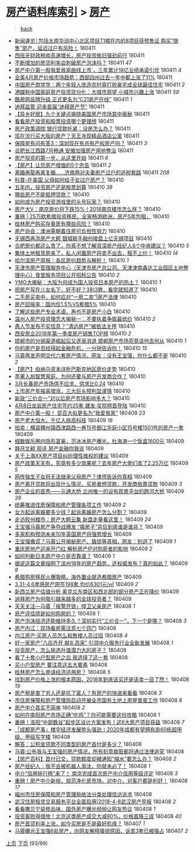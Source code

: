[房产语料库索引](../../README.md)  > [房产](房产.md)
====
> [back](../README.md)

- [新闻速览│包括太原华润中心北区项目T1楼在内的8项目获预售证 购买“限售”房产，延迟过户有风险！](http://jkwz.applinzi.com/ittc/7090721015149888523.html#%E6%96%B0%E9%97%BB%E9%80%9F%E8%A7%88%E2%94%82%E5%8C%85%E6%8B%AC%E5%A4%AA%E5%8E%9F%E5%8D%8E%E6%B6%A6%E4%B8%AD%E5%BF%83%E5%8C%97%E5%8C%BA%E9%A1%B9%E7%9B%AET1%E6%A5%BC%E5%9C%A8%E5%86%85%E7%9A%848%E9%A1%B9%E7%9B%AE%E8%8E%B7%E9%A2%84%E5%94%AE%E8%AF%81+%E8%B4%AD%E4%B9%B0%E2%80%9C%E9%99%90%E5%94%AE%E2%80%9D%E6%88%BF%E4%BA%A7%EF%BC%8C%E5%BB%B6%E8%BF%9F%E8%BF%87%E6%88%B7%E6%9C%89%E9%A3%8E%E9%99%A9%EF%BC%81) 180411  
- [西班牙财政税收高速增长，房产投资依旧强劲前行](http://jkwz.applinzi.com/ittc/7090720500366181382.html#%E8%A5%BF%E7%8F%AD%E7%89%99%E8%B4%A2%E6%94%BF%E7%A8%8E%E6%94%B6%E9%AB%98%E9%80%9F%E5%A2%9E%E9%95%BF%EF%BC%8C%E6%88%BF%E4%BA%A7%E6%8A%95%E8%B5%84%E4%BE%9D%E6%97%A7%E5%BC%BA%E5%8A%B2%E5%89%8D%E8%A1%8C) 180411  
- [不断增加的房贷利率会刺破房产泡沫吗？](http://jkwz.applinzi.com/ittc/7090694488458789905.html#%E4%B8%8D%E6%96%AD%E5%A2%9E%E5%8A%A0%E7%9A%84%E6%88%BF%E8%B4%B7%E5%88%A9%E7%8E%87%E4%BC%9A%E5%88%BA%E7%A0%B4%E6%88%BF%E4%BA%A7%E6%B3%A1%E6%B2%AB%E5%90%97%EF%BC%9F) 180411 *47* 
- [房产中介第一股我爱我家曲线上市 ，三年累计18亿业绩承诺引忧](http://jkwz.applinzi.com/ittc/7090689349790467088.html#%E6%88%BF%E4%BA%A7%E4%B8%AD%E4%BB%8B%E7%AC%AC%E4%B8%80%E8%82%A1%E6%88%91%E7%88%B1%E6%88%91%E5%AE%B6%E6%9B%B2%E7%BA%BF%E4%B8%8A%E5%B8%82+%EF%BC%8C%E4%B8%89%E5%B9%B4%E7%B4%AF%E8%AE%A118%E4%BA%BF%E4%B8%9A%E7%BB%A9%E6%89%BF%E8%AF%BA%E5%BC%95%E5%BF%A7) 180411 *4* 
- [全美4月房产价格市场趋势：西部四州过去一年中都上涨了11%](http://jkwz.applinzi.com/ittc/7090688485898060807.html#%E5%85%A8%E7%BE%8E4%E6%9C%88%E6%88%BF%E4%BA%A7%E4%BB%B7%E6%A0%BC%E5%B8%82%E5%9C%BA%E8%B6%8B%E5%8A%BF%EF%BC%9A%E8%A5%BF%E9%83%A8%E5%9B%9B%E5%B7%9E%E8%BF%87%E5%8E%BB%E4%B8%80%E5%B9%B4%E4%B8%AD%E9%83%BD%E4%B8%8A%E6%B6%A8%E4%BA%8611%25) 180411  
- [中国房产商学学：两个年轻人改造农村竟打败豪宅成全球最佳住宅](http://jkwz.applinzi.com/ittc/7090687262453138448.html#%E4%B8%AD%E5%9B%BD%E6%88%BF%E4%BA%A7%E5%95%86%E5%AD%A6%E5%AD%A6%EF%BC%9A%E4%B8%A4%E4%B8%AA%E5%B9%B4%E8%BD%BB%E4%BA%BA%E6%94%B9%E9%80%A0%E5%86%9C%E6%9D%91%E7%AB%9F%E6%89%93%E8%B4%A5%E8%B1%AA%E5%AE%85%E6%88%90%E5%85%A8%E7%90%83%E6%9C%80%E4%BD%B3%E4%BD%8F%E5%AE%85) 180411 *2* 
- [港媒称中国家庭房产投资现分化：大城市观望 小城市兴趣上涨](http://jkwz.applinzi.com/ittc/7090680659163218951.html#%E6%B8%AF%E5%AA%92%E7%A7%B0%E4%B8%AD%E5%9B%BD%E5%AE%B6%E5%BA%AD%E6%88%BF%E4%BA%A7%E6%8A%95%E8%B5%84%E7%8E%B0%E5%88%86%E5%8C%96%EF%BC%9A%E5%A4%A7%E5%9F%8E%E5%B8%82%E8%A7%82%E6%9C%9B+%E5%B0%8F%E5%9F%8E%E5%B8%82%E5%85%B4%E8%B6%A3%E4%B8%8A%E6%B6%A8) 180411 *59* 
- [酷房网品牌升级 正式更名为“C21房产在线”](http://jkwz.applinzi.com/ittc/7090674945271268363.html#%E9%85%B7%E6%88%BF%E7%BD%91%E5%93%81%E7%89%8C%E5%8D%87%E7%BA%A7+%E6%AD%A3%E5%BC%8F%E6%9B%B4%E5%90%8D%E4%B8%BA%E2%80%9CC21%E6%88%BF%E4%BA%A7%E5%9C%A8%E7%BA%BF%E2%80%9D) 180411 *1* 
- [迪拜监管 迎来首届“迪拜房产节”](http://jkwz.applinzi.com/ittc/7090674208843760657.html#%E8%BF%AA%E6%8B%9C%E7%9B%91%E7%AE%A1+%E8%BF%8E%E6%9D%A5%E9%A6%96%E5%B1%8A%E2%80%9C%E8%BF%AA%E6%8B%9C%E6%88%BF%E4%BA%A7%E8%8A%82%E2%80%9D) 180411  
- [【异乡好居】九个关键点揭晓美国房产市场其中奥秘](http://jkwz.applinzi.com/ittc/7090672092104360966.html#%E3%80%90%E5%BC%82%E4%B9%A1%E5%A5%BD%E5%B1%85%E3%80%91%E4%B9%9D%E4%B8%AA%E5%85%B3%E9%94%AE%E7%82%B9%E6%8F%AD%E6%99%93%E7%BE%8E%E5%9B%BD%E6%88%BF%E4%BA%A7%E5%B8%82%E5%9C%BA%E5%85%B6%E4%B8%AD%E5%A5%A5%E7%A7%98) 180411  
- [看看房产投资和股票投资哪个更理想](http://jkwz.applinzi.com/ittc/7090668887299589136.html#%E7%9C%8B%E7%9C%8B%E6%88%BF%E4%BA%A7%E6%8A%95%E8%B5%84%E5%92%8C%E8%82%A1%E7%A5%A8%E6%8A%95%E8%B5%84%E5%93%AA%E4%B8%AA%E6%9B%B4%E7%90%86%E6%83%B3) 180411  
- [房产政策调控 银行贷款吃紧：没房怎么办？](http://jkwz.applinzi.com/ittc/7090658636819072006.html#%E6%88%BF%E4%BA%A7%E6%94%BF%E7%AD%96%E8%B0%83%E6%8E%A7+%E9%93%B6%E8%A1%8C%E8%B4%B7%E6%AC%BE%E5%90%83%E7%B4%A7%EF%BC%9A%E6%B2%A1%E6%88%BF%E6%80%8E%E4%B9%88%E5%8A%9E%EF%BC%9F) 180411  
- [现在流行买大阪的房产？天王寺现精品酒店公寓](http://jkwz.applinzi.com/ittc/7090651048064844817.html#%E7%8E%B0%E5%9C%A8%E6%B5%81%E8%A1%8C%E4%B9%B0%E5%A4%A7%E9%98%AA%E7%9A%84%E6%88%BF%E4%BA%A7%EF%BC%9F%E5%A4%A9%E7%8E%8B%E5%AF%BA%E7%8E%B0%E7%B2%BE%E5%93%81%E9%85%92%E5%BA%97%E5%85%AC%E5%AF%93) 180411  
- [保障房有问有答3：深圳现在有共有产权房产吗？](http://jkwz.applinzi.com/ittc/7090650010733773835.html#%E4%BF%9D%E9%9A%9C%E6%88%BF%E6%9C%89%E9%97%AE%E6%9C%89%E7%AD%943%EF%BC%9A%E6%B7%B1%E5%9C%B3%E7%8E%B0%E5%9C%A8%E6%9C%89%E5%85%B1%E6%9C%89%E4%BA%A7%E6%9D%83%E6%88%BF%E4%BA%A7%E5%90%97%EF%BC%9F) 180411 *3* 
- [合肥长江西路7月畅通 安徽加强房产用地整治](http://jkwz.applinzi.com/ittc/7090649306107479057.html#%E5%90%88%E8%82%A5%E9%95%BF%E6%B1%9F%E8%A5%BF%E8%B7%AF7%E6%9C%88%E7%95%85%E9%80%9A+%E5%AE%89%E5%BE%BD%E5%8A%A0%E5%BC%BA%E6%88%BF%E4%BA%A7%E7%94%A8%E5%9C%B0%E6%95%B4%E6%B2%BB) 180411  
- [房产投资的第一步，从这里开始](http://jkwz.applinzi.com/ittc/7090642553710052368.html#%E6%88%BF%E4%BA%A7%E6%8A%95%E8%B5%84%E7%9A%84%E7%AC%AC%E4%B8%80%E6%AD%A5%EF%BC%8C%E4%BB%8E%E8%BF%99%E9%87%8C%E5%BC%80%E5%A7%8B) 180411 *6* 
- [【房产】让您房产增值的5个忠告](http://jkwz.applinzi.com/ittc/7090640190043587601.html#%E3%80%90%E6%88%BF%E4%BA%A7%E3%80%91%E8%AE%A9%E6%82%A8%E6%88%BF%E4%BA%A7%E5%A2%9E%E5%80%BC%E7%9A%845%E4%B8%AA%E5%BF%A0%E5%91%8A) 180411 *2* 
- [离婚再娶再离复婚……济南两对夫妻房产过户的逃税套路](http://jkwz.applinzi.com/ittc/7090605949628974087.html#%E7%A6%BB%E5%A9%9A%E5%86%8D%E5%A8%B6%E5%86%8D%E7%A6%BB%E5%A4%8D%E5%A9%9A%E2%80%A6%E2%80%A6%E6%B5%8E%E5%8D%97%E4%B8%A4%E5%AF%B9%E5%A4%AB%E5%A6%BB%E6%88%BF%E4%BA%A7%E8%BF%87%E6%88%B7%E7%9A%84%E9%80%83%E7%A8%8E%E5%A5%97%E8%B7%AF) 180411 *208* 
- [科普-在美国 父母如何给子女过户房产？](http://jkwz.applinzi.com/ittc/7090484329677587467.html#%E7%A7%91%E6%99%AE-%E5%9C%A8%E7%BE%8E%E5%9B%BD+%E7%88%B6%E6%AF%8D%E5%A6%82%E4%BD%95%E7%BB%99%E5%AD%90%E5%A5%B3%E8%BF%87%E6%88%B7%E6%88%BF%E4%BA%A7%EF%BC%9F) 180410  
- [五年内，投资房产还是股票划算](http://jkwz.applinzi.com/ittc/7090480710811124753.html#%E4%BA%94%E5%B9%B4%E5%86%85%EF%BC%8C%E6%8A%95%E8%B5%84%E6%88%BF%E4%BA%A7%E8%BF%98%E6%98%AF%E8%82%A1%E7%A5%A8%E5%88%92%E7%AE%97) 180410 *38* 
- [哪些房产不能抵押贷款？](http://jkwz.applinzi.com/ittc/7090438993475011601.html#%E5%93%AA%E4%BA%9B%E6%88%BF%E4%BA%A7%E4%B8%8D%E8%83%BD%E6%8A%B5%E6%8A%BC%E8%B4%B7%E6%AC%BE%EF%BC%9F) 180410  
- [如何成为房产投资游戏里的头号玩家？](http://jkwz.applinzi.com/ittc/7090419767108437009.html#%E5%A6%82%E4%BD%95%E6%88%90%E4%B8%BA%E6%88%BF%E4%BA%A7%E6%8A%95%E8%B5%84%E6%B8%B8%E6%88%8F%E9%87%8C%E7%9A%84%E5%A4%B4%E5%8F%B7%E7%8E%A9%E5%AE%B6%EF%BC%9F) 180410  
- [房产大V：南京房价将下跌15%！2018南京楼市怎么样？](http://jkwz.applinzi.com/ittc/7090399685372281873.html#%E6%88%BF%E4%BA%A7%E5%A4%A7V%EF%BC%9A%E5%8D%97%E4%BA%AC%E6%88%BF%E4%BB%B7%E5%B0%86%E4%B8%8B%E8%B7%8C15%25%EF%BC%812018%E5%8D%97%E4%BA%AC%E6%A5%BC%E5%B8%82%E6%80%8E%E4%B9%88%E6%A0%B7%EF%BC%9F) 180410  
- [重磅 | 25万欧希腊投资移民，全家畅游欧洲，房产5年包租，](http://jkwz.applinzi.com/ittc/7090371621397464074.html#%E9%87%8D%E7%A3%85+%7C+25%E4%B8%87%E6%AC%A7%E5%B8%8C%E8%85%8A%E6%8A%95%E8%B5%84%E7%A7%BB%E6%B0%91%EF%BC%8C%E5%85%A8%E5%AE%B6%E7%95%85%E6%B8%B8%E6%AC%A7%E6%B4%B2%EF%BC%8C%E6%88%BF%E4%BA%A75%E5%B9%B4%E5%8C%85%E7%A7%9F%EF%BC%8C) 180410  
- [桂林房产购买存量房有哪些风险？](http://jkwz.applinzi.com/ittc/7090393703099401223.html#%E6%A1%82%E6%9E%97%E6%88%BF%E4%BA%A7%E8%B4%AD%E4%B9%B0%E5%AD%98%E9%87%8F%E6%88%BF%E6%9C%89%E5%93%AA%E4%BA%9B%E9%A3%8E%E9%99%A9%EF%BC%9F) 180410  
- [房产协会：澳洲需朝着住房可负担性努力](http://jkwz.applinzi.com/ittc/7090382368718455815.html#%E6%88%BF%E4%BA%A7%E5%8D%8F%E4%BC%9A%EF%BC%9A%E6%BE%B3%E6%B4%B2%E9%9C%80%E6%9C%9D%E7%9D%80%E4%BD%8F%E6%88%BF%E5%8F%AF%E8%B4%9F%E6%8B%85%E6%80%A7%E5%8A%AA%E5%8A%9B) 180410  
- [无锡西再添房产大鳄 银城联手融创接盘上亿无锡项目](http://jkwz.applinzi.com/ittc/7090375494526829575.html#%E6%97%A0%E9%94%A1%E8%A5%BF%E5%86%8D%E6%B7%BB%E6%88%BF%E4%BA%A7%E5%A4%A7%E9%B3%84+%E9%93%B6%E5%9F%8E%E8%81%94%E6%89%8B%E8%9E%8D%E5%88%9B%E6%8E%A5%E7%9B%98%E4%B8%8A%E4%BA%BF%E6%97%A0%E9%94%A1%E9%A1%B9%E7%9B%AE) 180410  
- [合肥房价都这么贵了，你真不想了解资深房产经纪人6个中肯建议？](http://jkwz.applinzi.com/ittc/7090081386511991818.html#%E5%90%88%E8%82%A5%E6%88%BF%E4%BB%B7%E9%83%BD%E8%BF%99%E4%B9%88%E8%B4%B5%E4%BA%86%EF%BC%8C%E4%BD%A0%E7%9C%9F%E4%B8%8D%E6%83%B3%E4%BA%86%E8%A7%A3%E8%B5%84%E6%B7%B1%E6%88%BF%E4%BA%A7%E7%BB%8F%E7%BA%AA%E4%BA%BA6%E4%B8%AA%E4%B8%AD%E8%82%AF%E5%BB%BA%E8%AE%AE%EF%BC%9F) 180410 *5* 
- [集体土地租赁房来了，私人闲置房产将卖不出去，租不上价！](http://jkwz.applinzi.com/ittc/7090361915413103623.html#%E9%9B%86%E4%BD%93%E5%9C%9F%E5%9C%B0%E7%A7%9F%E8%B5%81%E6%88%BF%E6%9D%A5%E4%BA%86%EF%BC%8C%E7%A7%81%E4%BA%BA%E9%97%B2%E7%BD%AE%E6%88%BF%E4%BA%A7%E5%B0%86%E5%8D%96%E4%B8%8D%E5%87%BA%E5%8E%BB%EF%BC%8C%E7%A7%9F%E4%B8%8D%E4%B8%8A%E4%BB%B7%EF%BC%81) 180410 *14* 
- [哈尔滨房产周报：各区房价趋势与解析！](http://jkwz.applinzi.com/ittc/7090338073705710608.html#%E5%93%88%E5%B0%94%E6%BB%A8%E6%88%BF%E4%BA%A7%E5%91%A8%E6%8A%A5%EF%BC%9A%E5%90%84%E5%8C%BA%E6%88%BF%E4%BB%B7%E8%B6%8B%E5%8A%BF%E4%B8%8E%E8%A7%A3%E6%9E%90%EF%BC%81) 180410 *1* 
- [天津市房产管理服务中心（天津市房产总公司、天津津南鑫达工业园区土地整理中心）食堂服务项目公开招标公告](http://jkwz.applinzi.com/ittc/7090336748624413712.html#%E5%A4%A9%E6%B4%A5%E5%B8%82%E6%88%BF%E4%BA%A7%E7%AE%A1%E7%90%86%E6%9C%8D%E5%8A%A1%E4%B8%AD%E5%BF%83%EF%BC%88%E5%A4%A9%E6%B4%A5%E5%B8%82%E6%88%BF%E4%BA%A7%E6%80%BB%E5%85%AC%E5%8F%B8%E3%80%81%E5%A4%A9%E6%B4%A5%E6%B4%A5%E5%8D%97%E9%91%AB%E8%BE%BE%E5%B7%A5%E4%B8%9A%E5%9B%AD%E5%8C%BA%E5%9C%9F%E5%9C%B0%E6%95%B4%E7%90%86%E4%B8%AD%E5%BF%83%EF%BC%89%E9%A3%9F%E5%A0%82%E6%9C%8D%E5%8A%A1%E9%A1%B9%E7%9B%AE%E5%85%AC%E5%BC%80%E6%8B%9B%E6%A0%87%E5%85%AC%E5%91%8A) 180410 *2* 
- [YMG大揭秘：大阪为何成为国人投资日本房产的热土？](http://jkwz.applinzi.com/ittc/7090335784676885511.html#YMG%E5%A4%A7%E6%8F%AD%E7%A7%98%EF%BC%9A%E5%A4%A7%E9%98%AA%E4%B8%BA%E4%BD%95%E6%88%90%E4%B8%BA%E5%9B%BD%E4%BA%BA%E6%8A%95%E8%B5%84%E6%97%A5%E6%9C%AC%E6%88%BF%E4%BA%A7%E7%9A%84%E7%83%AD%E5%9C%9F%EF%BC%9F) 180410 *1* 
- [把房产写在儿女名下，好不好？3利3弊，看完就知道了](http://jkwz.applinzi.com/ittc/7090334990187627536.html#%E6%8A%8A%E6%88%BF%E4%BA%A7%E5%86%99%E5%9C%A8%E5%84%BF%E5%A5%B3%E5%90%8D%E4%B8%8B%EF%BC%8C%E5%A5%BD%E4%B8%8D%E5%A5%BD%EF%BC%9F3%E5%88%A93%E5%BC%8A%EF%BC%8C%E7%9C%8B%E5%AE%8C%E5%B0%B1%E7%9F%A5%E9%81%93%E4%BA%86) 180410  
- [二手房买卖中，如何应对“一房二卖”|房产法律](http://jkwz.applinzi.com/ittc/7090313338863223824.html#%E4%BA%8C%E6%89%8B%E6%88%BF%E4%B9%B0%E5%8D%96%E4%B8%AD%EF%BC%8C%E5%A6%82%E4%BD%95%E5%BA%94%E5%AF%B9%E2%80%9C%E4%B8%80%E6%88%BF%E4%BA%8C%E5%8D%96%E2%80%9D%7C%E6%88%BF%E4%BA%A7%E6%B3%95%E5%BE%8B) 180410  
- [房产回报率：国内仅1.5%VS希腊5%](http://jkwz.applinzi.com/ittc/7090306424989287440.html#%E6%88%BF%E4%BA%A7%E5%9B%9E%E6%8A%A5%E7%8E%87%EF%BC%9A%E5%9B%BD%E5%86%85%E4%BB%851.5%25VS%E5%B8%8C%E8%85%8A5%25) 180410  
- [了解这些房产专业术语，再也不是房产小白](http://jkwz.applinzi.com/ittc/7090303134205477899.html#%E4%BA%86%E8%A7%A3%E8%BF%99%E4%BA%9B%E6%88%BF%E4%BA%A7%E4%B8%93%E4%B8%9A%E6%9C%AF%E8%AF%AD%EF%BC%8C%E5%86%8D%E4%B9%9F%E4%B8%8D%E6%98%AF%E6%88%BF%E4%BA%A7%E5%B0%8F%E7%99%BD) 180410  
- [温州人房产投资理念大揭秘一：不要执着争取最低价](http://jkwz.applinzi.com/ittc/7090301547592549383.html#%E6%B8%A9%E5%B7%9E%E4%BA%BA%E6%88%BF%E4%BA%A7%E6%8A%95%E8%B5%84%E7%90%86%E5%BF%B5%E5%A4%A7%E6%8F%AD%E7%A7%98%E4%B8%80%EF%BC%9A%E4%B8%8D%E8%A6%81%E6%89%A7%E7%9D%80%E4%BA%89%E5%8F%96%E6%9C%80%E4%BD%8E%E4%BB%B7) 180410 *2* 
- [愚人节发布不实信息？&quot;清远房产&quot;被依法关停](http://jkwz.applinzi.com/ittc/7090301502315037712.html#%E6%84%9A%E4%BA%BA%E8%8A%82%E5%8F%91%E5%B8%83%E4%B8%8D%E5%AE%9E%E4%BF%A1%E6%81%AF%EF%BC%9F%26quot%3B%E6%B8%85%E8%BF%9C%E6%88%BF%E4%BA%A7%26quot%3B%E8%A2%AB%E4%BE%9D%E6%B3%95%E5%85%B3%E5%81%9C) 180410  
- [西安房企2018年第一季度房产销售TOP榜](http://jkwz.applinzi.com/ittc/7090297750413640710.html#%E8%A5%BF%E5%AE%89%E6%88%BF%E4%BC%812018%E5%B9%B4%E7%AC%AC%E4%B8%80%E5%AD%A3%E5%BA%A6%E6%88%BF%E4%BA%A7%E9%94%80%E5%94%AETOP%E6%A6%9C) 180410 *2* 
- [邯郸市的分销渠道崛起后又逐渐消退 邯郸房产市场究竟该何去何从](http://jkwz.applinzi.com/ittc/7090296847753282567.html#%E9%82%AF%E9%83%B8%E5%B8%82%E7%9A%84%E5%88%86%E9%94%80%E6%B8%A0%E9%81%93%E5%B4%9B%E8%B5%B7%E5%90%8E%E5%8F%88%E9%80%90%E6%B8%90%E6%B6%88%E9%80%80+%E9%82%AF%E9%83%B8%E6%88%BF%E4%BA%A7%E5%B8%82%E5%9C%BA%E7%A9%B6%E7%AB%9F%E8%AF%A5%E4%BD%95%E5%8E%BB%E4%BD%95%E4%BB%8E) 180410 *1* 
- [你的房产是否经得起金融危机，一分钟告诉你！](http://jkwz.applinzi.com/ittc/7090291122750620688.html#%E4%BD%A0%E7%9A%84%E6%88%BF%E4%BA%A7%E6%98%AF%E5%90%A6%E7%BB%8F%E5%BE%97%E8%B5%B7%E9%87%91%E8%9E%8D%E5%8D%B1%E6%9C%BA%EF%BC%8C%E4%B8%80%E5%88%86%E9%92%9F%E5%91%8A%E8%AF%89%E4%BD%A0%EF%BC%81) 180410 *15* 
- [马蓉再发声明交代六套房产情况，网友：没有王宝强，你什么都不是](http://jkwz.applinzi.com/ittc/7090278293783970826.html#%E9%A9%AC%E8%93%89%E5%86%8D%E5%8F%91%E5%A3%B0%E6%98%8E%E4%BA%A4%E4%BB%A3%E5%85%AD%E5%A5%97%E6%88%BF%E4%BA%A7%E6%83%85%E5%86%B5%EF%BC%8C%E7%BD%91%E5%8F%8B%EF%BC%9A%E6%B2%A1%E6%9C%89%E7%8E%8B%E5%AE%9D%E5%BC%BA%EF%BC%8C%E4%BD%A0%E4%BB%80%E4%B9%88%E9%83%BD%E4%B8%8D%E6%98%AF) 180410 *2* 
- [【房产】伯纳乌资本详析巴斯克地区房价走势](http://jkwz.applinzi.com/ittc/7090274411930452999.html#%E3%80%90%E6%88%BF%E4%BA%A7%E3%80%91%E4%BC%AF%E7%BA%B3%E4%B9%8C%E8%B5%84%E6%9C%AC%E8%AF%A6%E6%9E%90%E5%B7%B4%E6%96%AF%E5%85%8B%E5%9C%B0%E5%8C%BA%E6%88%BF%E4%BB%B7%E8%B5%B0%E5%8A%BF) 180410  
- [苹果入局智慧家庭，为何还要与房产开发商合作？](http://jkwz.applinzi.com/ittc/7090272009923855366.html#%E8%8B%B9%E6%9E%9C%E5%85%A5%E5%B1%80%E6%99%BA%E6%85%A7%E5%AE%B6%E5%BA%AD%EF%BC%8C%E4%B8%BA%E4%BD%95%E8%BF%98%E8%A6%81%E4%B8%8E%E6%88%BF%E4%BA%A7%E5%BC%80%E5%8F%91%E5%95%86%E5%90%88%E4%BD%9C%EF%BC%9F) 180410  
- [3月长春房产市场供不应求，供求比0.24](http://jkwz.applinzi.com/ittc/7090271972087038983.html#3%E6%9C%88%E9%95%BF%E6%98%A5%E6%88%BF%E4%BA%A7%E5%B8%82%E5%9C%BA%E4%BE%9B%E4%B8%8D%E5%BA%94%E6%B1%82%EF%BC%8C%E4%BE%9B%E6%B1%82%E6%AF%940.24) 180410  
- [上市房产年报喜增涨，三大巨头预判显谨慎](http://jkwz.applinzi.com/ittc/7088620357986812934.html#%E4%B8%8A%E5%B8%82%E6%88%BF%E4%BA%A7%E5%B9%B4%E6%8A%A5%E5%96%9C%E5%A2%9E%E6%B6%A8%EF%BC%8C%E4%B8%89%E5%A4%A7%E5%B7%A8%E5%A4%B4%E9%A2%84%E5%88%A4%E6%98%BE%E8%B0%A8%E6%85%8E) 180410  
- [新政“三价合一”对以后房产市场影响多大？](http://jkwz.applinzi.com/ittc/7090068575199167494.html#%E6%96%B0%E6%94%BF%E2%80%9C%E4%B8%89%E4%BB%B7%E5%90%88%E4%B8%80%E2%80%9D%E5%AF%B9%E4%BB%A5%E5%90%8E%E6%88%BF%E4%BA%A7%E5%B8%82%E5%9C%BA%E5%BD%B1%E5%93%8D%E5%A4%9A%E5%A4%A7%EF%BC%9F) 180410  
- [4月8日龙岩房产住宅签约25套 建发·玺院榜首登陆](http://jkwz.applinzi.com/ittc/7090211212736594955.html#4%E6%9C%888%E6%97%A5%E9%BE%99%E5%B2%A9%E6%88%BF%E4%BA%A7%E4%BD%8F%E5%AE%85%E7%AD%BE%E7%BA%A625%E5%A5%97+%E5%BB%BA%E5%8F%91%C2%B7%E7%8E%BA%E9%99%A2%E6%A6%9C%E9%A6%96%E7%99%BB%E9%99%86) 180410  
- [房产中介第一股！ 昆百大拟更名为“我爱我家”](http://jkwz.applinzi.com/ittc/7090123309314475024.html#%E6%88%BF%E4%BA%A7%E4%B8%AD%E4%BB%8B%E7%AC%AC%E4%B8%80%E8%82%A1%EF%BC%81+%E6%98%86%E7%99%BE%E5%A4%A7%E6%8B%9F%E6%9B%B4%E5%90%8D%E4%B8%BA%E2%80%9C%E6%88%91%E7%88%B1%E6%88%91%E5%AE%B6%E2%80%9D) 180409 *23* 
- [房产老大恒大，千亿入局高科技](http://jkwz.applinzi.com/ittc/7090117198075134982.html#%E6%88%BF%E4%BA%A7%E8%80%81%E5%A4%A7%E6%81%92%E5%A4%A7%EF%BC%8C%E5%8D%83%E4%BA%BF%E5%85%A5%E5%B1%80%E9%AB%98%E7%A7%91%E6%8A%80) 180409 *18* 
- [拍卖｜横县横州镇西津路西一巷15号御江华庭小区15号楼1501号的房产一套](http://jkwz.applinzi.com/ittc/7090100825940821003.html#%E6%8B%8D%E5%8D%96%EF%BD%9C%E6%A8%AA%E5%8E%BF%E6%A8%AA%E5%B7%9E%E9%95%87%E8%A5%BF%E6%B4%A5%E8%B7%AF%E8%A5%BF%E4%B8%80%E5%B7%B715%E5%8F%B7%E5%BE%A1%E6%B1%9F%E5%8D%8E%E5%BA%AD%E5%B0%8F%E5%8C%BA15%E5%8F%B7%E6%A5%BC1501%E5%8F%B7%E7%9A%84%E6%88%BF%E4%BA%A7%E4%B8%80%E5%A5%97) 180409  
- [细数娱乐圈内隐形富豪，范冰冰房产曝光，杜海涛一个饭盒1600元](http://jkwz.applinzi.com/ittc/7090084820220904455.html#%E7%BB%86%E6%95%B0%E5%A8%B1%E4%B9%90%E5%9C%88%E5%86%85%E9%9A%90%E5%BD%A2%E5%AF%8C%E8%B1%AA%EF%BC%8C%E8%8C%83%E5%86%B0%E5%86%B0%E6%88%BF%E4%BA%A7%E6%9B%9D%E5%85%89%EF%BC%8C%E6%9D%9C%E6%B5%B7%E6%B6%9B%E4%B8%80%E4%B8%AA%E9%A5%AD%E7%9B%921600%E5%85%83) 180409  
- [静月文耕 观评 房产金融你我说](http://jkwz.applinzi.com/ittc/7090061212945744902.html#%E9%9D%99%E6%9C%88%E6%96%87%E8%80%95+%E8%A7%82%E8%AF%84+%E6%88%BF%E4%BA%A7%E9%87%91%E8%9E%8D%E4%BD%A0%E6%88%91%E8%AF%B4) 180409  
- [关于上海XX房产项目纠纷理性维权的建议](http://jkwz.applinzi.com/ittc/7090067281239606289.html#%E5%85%B3%E4%BA%8E%E4%B8%8A%E6%B5%B7XX%E6%88%BF%E4%BA%A7%E9%A1%B9%E7%9B%AE%E7%BA%A0%E7%BA%B7%E7%90%86%E6%80%A7%E7%BB%B4%E6%9D%83%E7%9A%84%E5%BB%BA%E8%AE%AE) 180409  
- [房产政策天天有，究竟有多少效果呢？去年房产大佬们卖了2.25万亿](http://jkwz.applinzi.com/ittc/7089924412994487307.html#%E6%88%BF%E4%BA%A7%E6%94%BF%E7%AD%96%E5%A4%A9%E5%A4%A9%E6%9C%89%EF%BC%8C%E7%A9%B6%E7%AB%9F%E6%9C%89%E5%A4%9A%E5%B0%91%E6%95%88%E6%9E%9C%E5%91%A2%EF%BC%9F%E5%8E%BB%E5%B9%B4%E6%88%BF%E4%BA%A7%E5%A4%A7%E4%BD%AC%E4%BB%AC%E5%8D%96%E4%BA%862.25%E4%B8%87%E4%BA%BF) 180409 *5* 
- [网传独生子女将无法继承父母房产？律师告诉你真相](http://jkwz.applinzi.com/ittc/7090035599753085958.html#%E7%BD%91%E4%BC%A0%E7%8B%AC%E7%94%9F%E5%AD%90%E5%A5%B3%E5%B0%86%E6%97%A0%E6%B3%95%E7%BB%A7%E6%89%BF%E7%88%B6%E6%AF%8D%E6%88%BF%E4%BA%A7%EF%BC%9F%E5%BE%8B%E5%B8%88%E5%91%8A%E8%AF%89%E4%BD%A0%E7%9C%9F%E7%9B%B8) 180409  
- [房产离开贷款将出现什么情况，买房者想贷款，开发商依靠贷款](http://jkwz.applinzi.com/ittc/7089719076060660743.html#%E6%88%BF%E4%BA%A7%E7%A6%BB%E5%BC%80%E8%B4%B7%E6%AC%BE%E5%B0%86%E5%87%BA%E7%8E%B0%E4%BB%80%E4%B9%88%E6%83%85%E5%86%B5%EF%BC%8C%E4%B9%B0%E6%88%BF%E8%80%85%E6%83%B3%E8%B4%B7%E6%AC%BE%EF%BC%8C%E5%BC%80%E5%8F%91%E5%95%86%E4%BE%9D%E9%9D%A0%E8%B4%B7%E6%AC%BE) 180409 *3* 
- [房产企业的首秀——元通大桥 兰州唯一的设有观景平台的跨河大桥](http://jkwz.applinzi.com/ittc/7090028619638506503.html#%E6%88%BF%E4%BA%A7%E4%BC%81%E4%B8%9A%E7%9A%84%E9%A6%96%E7%A7%80%E2%80%94%E2%80%94%E5%85%83%E9%80%9A%E5%A4%A7%E6%A1%A5+%E5%85%B0%E5%B7%9E%E5%94%AF%E4%B8%80%E7%9A%84%E8%AE%BE%E6%9C%89%E8%A7%82%E6%99%AF%E5%B9%B3%E5%8F%B0%E7%9A%84%E8%B7%A8%E6%B2%B3%E5%A4%A7%E6%A1%A5) 180409 *39* 
- [统筹推进住房保障和房产管理各项工作](http://jkwz.applinzi.com/ittc/7090024096077448199.html#%E7%BB%9F%E7%AD%B9%E6%8E%A8%E8%BF%9B%E4%BD%8F%E6%88%BF%E4%BF%9D%E9%9A%9C%E5%92%8C%E6%88%BF%E4%BA%A7%E7%AE%A1%E7%90%86%E5%90%84%E9%A1%B9%E5%B7%A5%E4%BD%9C) 180409 *2* 
- [女方起诉离婚要多少钱？起诉离婚房产怎么分割？](http://jkwz.applinzi.com/ittc/7090019689474556939.html#%E5%A5%B3%E6%96%B9%E8%B5%B7%E8%AF%89%E7%A6%BB%E5%A9%9A%E8%A6%81%E5%A4%9A%E5%B0%91%E9%92%B1%EF%BC%9F%E8%B5%B7%E8%AF%89%E7%A6%BB%E5%A9%9A%E6%88%BF%E4%BA%A7%E6%80%8E%E4%B9%88%E5%88%86%E5%89%B2%EF%BC%9F) 180409  
- [走访胶州楼市：房产大鳄云集 新盘走量看这里！](http://jkwz.applinzi.com/ittc/7090019687591314439.html#%E8%B5%B0%E8%AE%BF%E8%83%B6%E5%B7%9E%E6%A5%BC%E5%B8%82%EF%BC%9A%E6%88%BF%E4%BA%A7%E5%A4%A7%E9%B3%84%E4%BA%91%E9%9B%86+%E6%96%B0%E7%9B%98%E8%B5%B0%E9%87%8F%E7%9C%8B%E8%BF%99%E9%87%8C%EF%BC%81) 180409 *24* 
- [王宝强马蓉房产争夺战爆发  “撬房子”背后到底谁是谁非？](http://jkwz.applinzi.com/ittc/7090007707103003659.html#%E7%8E%8B%E5%AE%9D%E5%BC%BA%E9%A9%AC%E8%93%89%E6%88%BF%E4%BA%A7%E4%BA%89%E5%A4%BA%E6%88%98%E7%88%86%E5%8F%91++%E2%80%9C%E6%92%AC%E6%88%BF%E5%AD%90%E2%80%9D%E8%83%8C%E5%90%8E%E5%88%B0%E5%BA%95%E8%B0%81%E6%98%AF%E8%B0%81%E9%9D%9E%EF%BC%9F) 180409  
- [多家机构预测未来10年英国房产将强势增长](http://jkwz.applinzi.com/ittc/7090003590968247302.html#%E5%A4%9A%E5%AE%B6%E6%9C%BA%E6%9E%84%E9%A2%84%E6%B5%8B%E6%9C%AA%E6%9D%A510%E5%B9%B4%E8%8B%B1%E5%9B%BD%E6%88%BF%E4%BA%A7%E5%B0%86%E5%BC%BA%E5%8A%BF%E5%A2%9E%E9%95%BF) 180409  
- [王宝强撒谎？马蓉公开揭秘房产、撬锁等真相，网友：别逗了](http://jkwz.applinzi.com/ittc/7089952252569846801.html#%E7%8E%8B%E5%AE%9D%E5%BC%BA%E6%92%92%E8%B0%8E%EF%BC%9F%E9%A9%AC%E8%93%89%E5%85%AC%E5%BC%80%E6%8F%AD%E7%A7%98%E6%88%BF%E4%BA%A7%E3%80%81%E6%92%AC%E9%94%81%E7%AD%89%E7%9C%9F%E7%9B%B8%EF%BC%8C%E7%BD%91%E5%8F%8B%EF%BC%9A%E5%88%AB%E9%80%97%E4%BA%86) 180409 *1* 
- [重庆房地产迎来开门红 解析房产IP对购房者的影响](http://jkwz.applinzi.com/ittc/7089968267118773265.html#%E9%87%8D%E5%BA%86%E6%88%BF%E5%9C%B0%E4%BA%A7%E8%BF%8E%E6%9D%A5%E5%BC%80%E9%97%A8%E7%BA%A2+%E8%A7%A3%E6%9E%90%E6%88%BF%E4%BA%A7IP%E5%AF%B9%E8%B4%AD%E6%88%BF%E8%80%85%E7%9A%84%E5%BD%B1%E5%93%8D) 180409 *2* 
- [如何判断日本房产中介是否靠谱？](http://jkwz.applinzi.com/ittc/7089958241809466378.html#%E5%A6%82%E4%BD%95%E5%88%A4%E6%96%AD%E6%97%A5%E6%9C%AC%E6%88%BF%E4%BA%A7%E4%B8%AD%E4%BB%8B%E6%98%AF%E5%90%A6%E9%9D%A0%E8%B0%B1%EF%BC%9F) 180409 *1* 
- [据说这篇文章指明了滨州18年的房产趋势，还权威发布？真的如此？](http://jkwz.applinzi.com/ittc/7089944625051862022.html#%E6%8D%AE%E8%AF%B4%E8%BF%99%E7%AF%87%E6%96%87%E7%AB%A0%E6%8C%87%E6%98%8E%E4%BA%86%E6%BB%A8%E5%B7%9E18%E5%B9%B4%E7%9A%84%E6%88%BF%E4%BA%A7%E8%B6%8B%E5%8A%BF%EF%BC%8C%E8%BF%98%E6%9D%83%E5%A8%81%E5%8F%91%E5%B8%83%EF%BC%9F%E7%9C%9F%E7%9A%84%E5%A6%82%E6%AD%A4%EF%BC%9F) 180409 *9* 
- [希腊购房移民火爆吸睛，海外置业就选希腊房产](http://jkwz.applinzi.com/ittc/7089943865941558282.html#%E5%B8%8C%E8%85%8A%E8%B4%AD%E6%88%BF%E7%A7%BB%E6%B0%91%E7%81%AB%E7%88%86%E5%90%B8%E7%9D%9B%EF%BC%8C%E6%B5%B7%E5%A4%96%E7%BD%AE%E4%B8%9A%E5%B0%B1%E9%80%89%E5%B8%8C%E8%85%8A%E6%88%BF%E4%BA%A7) 180409  
- [3.31-4.6孝感房产网签198套 均价6301元/㎡](http://jkwz.applinzi.com/ittc/7089916689653433350.html#3.31-4.6%E5%AD%9D%E6%84%9F%E6%88%BF%E4%BA%A7%E7%BD%91%E7%AD%BE198%E5%A5%97+%E5%9D%87%E4%BB%B76301%E5%85%83%2F%E3%8E%A1) 180409 *2* 
- [新西兰房产估值分析 奥克兰东南区和西北部的部分房产正在降价](http://jkwz.applinzi.com/ittc/7089915463612236811.html#%E6%96%B0%E8%A5%BF%E5%85%B0%E6%88%BF%E4%BA%A7%E4%BC%B0%E5%80%BC%E5%88%86%E6%9E%90+%E5%A5%A5%E5%85%8B%E5%85%B0%E4%B8%9C%E5%8D%97%E5%8C%BA%E5%92%8C%E8%A5%BF%E5%8C%97%E9%83%A8%E7%9A%84%E9%83%A8%E5%88%86%E6%88%BF%E4%BA%A7%E6%AD%A3%E5%9C%A8%E9%99%8D%E4%BB%B7) 180409  
- [迪拜房产为何吸引越来越多的全球投资者？](http://jkwz.applinzi.com/ittc/7089909861464933386.html#%E8%BF%AA%E6%8B%9C%E6%88%BF%E4%BA%A7%E4%B8%BA%E4%BD%95%E5%90%B8%E5%BC%95%E8%B6%8A%E6%9D%A5%E8%B6%8A%E5%A4%9A%E7%9A%84%E5%85%A8%E7%90%83%E6%8A%95%E8%B5%84%E8%80%85%EF%BC%9F) 180409  
- [天天关注—马蓉「报警开锁」捍卫父亲房产](http://jkwz.applinzi.com/ittc/7089725926525109254.html#%E5%A4%A9%E5%A4%A9%E5%85%B3%E6%B3%A8%E2%80%94%E9%A9%AC%E8%93%89%E3%80%8C%E6%8A%A5%E8%AD%A6%E5%BC%80%E9%94%81%E3%80%8D%E6%8D%8D%E5%8D%AB%E7%88%B6%E4%BA%B2%E6%88%BF%E4%BA%A7) 180408 *1* 
- [房产评估师是如何购房的？](http://jkwz.applinzi.com/ittc/7089721978636469259.html#%E6%88%BF%E4%BA%A7%E8%AF%84%E4%BC%B0%E5%B8%88%E6%98%AF%E5%A6%82%E4%BD%95%E8%B4%AD%E6%88%BF%E7%9A%84%EF%BC%9F) 180408 *1* 
- [房产泡沫经济还能维持多久？深圳实行“三价合一”，下一个是哪？](http://jkwz.applinzi.com/ittc/7089710304290407440.html#%E6%88%BF%E4%BA%A7%E6%B3%A1%E6%B2%AB%E7%BB%8F%E6%B5%8E%E8%BF%98%E8%83%BD%E7%BB%B4%E6%8C%81%E5%A4%9A%E4%B9%85%EF%BC%9F%E6%B7%B1%E5%9C%B3%E5%AE%9E%E8%A1%8C%E2%80%9C%E4%B8%89%E4%BB%B7%E5%90%88%E4%B8%80%E2%80%9D%EF%BC%8C%E4%B8%8B%E4%B8%80%E4%B8%AA%E6%98%AF%E5%93%AA%EF%BC%9F) 180408 *3* 
- [房产内江：现场看房需注意七个窍门](http://jkwz.applinzi.com/ittc/7089674924551832592.html#%E6%88%BF%E4%BA%A7%E5%86%85%E6%B1%9F%EF%BC%9A%E7%8E%B0%E5%9C%BA%E7%9C%8B%E6%88%BF%E9%9C%80%E6%B3%A8%E6%84%8F%E4%B8%83%E4%B8%AA%E7%AA%8D%E9%97%A8) 180408  
- [内江房产:买房人员怎么和售楼人员过招](http://jkwz.applinzi.com/ittc/7089673828315956241.html#%E5%86%85%E6%B1%9F%E6%88%BF%E4%BA%A7%3A%E4%B9%B0%E6%88%BF%E4%BA%BA%E5%91%98%E6%80%8E%E4%B9%88%E5%92%8C%E5%94%AE%E6%A5%BC%E4%BA%BA%E5%91%98%E8%BF%87%E6%8B%9B) 180408 *4* 
- [好一家房产“八店齐开 献礼百家” 引领中介服务行业全新发展](http://jkwz.applinzi.com/ittc/7089667378088772624.html#%E5%A5%BD%E4%B8%80%E5%AE%B6%E6%88%BF%E4%BA%A7%E2%80%9C%E5%85%AB%E5%BA%97%E9%BD%90%E5%BC%80+%E7%8C%AE%E7%A4%BC%E7%99%BE%E5%AE%B6%E2%80%9D+%E5%BC%95%E9%A2%86%E4%B8%AD%E4%BB%8B%E6%9C%8D%E5%8A%A1%E8%A1%8C%E4%B8%9A%E5%85%A8%E6%96%B0%E5%8F%91%E5%B1%95) 180408 *1* 
- [投资房产，怎么挑选升值潜力大的房子？](http://jkwz.applinzi.com/ittc/7089665097255617543.html#%E6%8A%95%E8%B5%84%E6%88%BF%E4%BA%A7%EF%BC%8C%E6%80%8E%E4%B9%88%E6%8C%91%E9%80%89%E5%8D%87%E5%80%BC%E6%BD%9C%E5%8A%9B%E5%A4%A7%E7%9A%84%E6%88%BF%E5%AD%90%EF%BC%9F) 180408  
- [看了十套小户型房产之后 我选择了这一套](http://jkwz.applinzi.com/ittc/7089651409169679370.html#%E7%9C%8B%E4%BA%86%E5%8D%81%E5%A5%97%E5%B0%8F%E6%88%B7%E5%9E%8B%E6%88%BF%E4%BA%A7%E4%B9%8B%E5%90%8E+%E6%88%91%E9%80%89%E6%8B%A9%E4%BA%86%E8%BF%99%E4%B8%80%E5%A5%97) 180408  
- [买小户型房产 要注意这五大要素](http://jkwz.applinzi.com/ittc/7089651409173873674.html#%E4%B9%B0%E5%B0%8F%E6%88%B7%E5%9E%8B%E6%88%BF%E4%BA%A7+%E8%A6%81%E6%B3%A8%E6%84%8F%E8%BF%99%E4%BA%94%E5%A4%A7%E8%A6%81%E7%B4%A0) 180408  
- [桂林房产怎么申请经济适用房？](http://jkwz.applinzi.com/ittc/7089653570351924235.html#%E6%A1%82%E6%9E%97%E6%88%BF%E4%BA%A7%E6%80%8E%E4%B9%88%E7%94%B3%E8%AF%B7%E7%BB%8F%E6%B5%8E%E9%80%82%E7%94%A8%E6%88%BF%EF%BC%9F) 180408 *5* 
- [找到房产价格上涨的根本原因，2018年到底该买还是该卖一目了然！](http://jkwz.applinzi.com/ittc/7089644552480883718.html#%E6%89%BE%E5%88%B0%E6%88%BF%E4%BA%A7%E4%BB%B7%E6%A0%BC%E4%B8%8A%E6%B6%A8%E7%9A%84%E6%A0%B9%E6%9C%AC%E5%8E%9F%E5%9B%A0%EF%BC%8C2018%E5%B9%B4%E5%88%B0%E5%BA%95%E8%AF%A5%E4%B9%B0%E8%BF%98%E6%98%AF%E8%AF%A5%E5%8D%96%E4%B8%80%E7%9B%AE%E4%BA%86%E7%84%B6%EF%BC%81) 180408 *19* 
- [房产税是害了穷人还是坑了富人？有房产的快进来看看](http://jkwz.applinzi.com/ittc/7089641971813712913.html#%E6%88%BF%E4%BA%A7%E7%A8%8E%E6%98%AF%E5%AE%B3%E4%BA%86%E7%A9%B7%E4%BA%BA%E8%BF%98%E6%98%AF%E5%9D%91%E4%BA%86%E5%AF%8C%E4%BA%BA%EF%BC%9F%E6%9C%89%E6%88%BF%E4%BA%A7%E7%9A%84%E5%BF%AB%E8%BF%9B%E6%9D%A5%E7%9C%8B%E7%9C%8B) 180408 *3* 
- [市住房保障和房产管理局启动开展全市国有土地上房屋普查工作](http://jkwz.applinzi.com/ittc/7089637458771969030.html#%E5%B8%82%E4%BD%8F%E6%88%BF%E4%BF%9D%E9%9A%9C%E5%92%8C%E6%88%BF%E4%BA%A7%E7%AE%A1%E7%90%86%E5%B1%80%E5%90%AF%E5%8A%A8%E5%BC%80%E5%B1%95%E5%85%A8%E5%B8%82%E5%9B%BD%E6%9C%89%E5%9C%9F%E5%9C%B0%E4%B8%8A%E6%88%BF%E5%B1%8B%E6%99%AE%E6%9F%A5%E5%B7%A5%E4%BD%9C) 180408 *8* 
- [房产中介其实不简单](http://jkwz.applinzi.com/ittc/7089620824665621514.html#%E6%88%BF%E4%BA%A7%E4%B8%AD%E4%BB%8B%E5%85%B6%E5%AE%9E%E4%B8%8D%E7%AE%80%E5%8D%95) 180408 *2* 
- [如何在南阳房产市场正确“吃鸡”？你可能需要这份攻略](http://jkwz.applinzi.com/ittc/7089602494055580688.html#%E5%A6%82%E4%BD%95%E5%9C%A8%E5%8D%97%E9%98%B3%E6%88%BF%E4%BA%A7%E5%B8%82%E5%9C%BA%E6%AD%A3%E7%A1%AE%E2%80%9C%E5%90%83%E9%B8%A1%E2%80%9D%EF%BC%9F%E4%BD%A0%E5%8F%AF%E8%83%BD%E9%9C%80%E8%A6%81%E8%BF%99%E4%BB%BD%E6%94%BB%E7%95%A5) 180408 *1* 
- [重磅！洛阳“中部数谷”起步区设计方案发布！这6大房产项目获益](http://jkwz.applinzi.com/ittc/7089602054106645514.html#%E9%87%8D%E7%A3%85%EF%BC%81%E6%B4%9B%E9%98%B3%E2%80%9C%E4%B8%AD%E9%83%A8%E6%95%B0%E8%B0%B7%E2%80%9D%E8%B5%B7%E6%AD%A5%E5%8C%BA%E8%AE%BE%E8%AE%A1%E6%96%B9%E6%A1%88%E5%8F%91%E5%B8%83%EF%BC%81%E8%BF%996%E5%A4%A7%E6%88%BF%E4%BA%A7%E9%A1%B9%E7%9B%AE%E8%8E%B7%E7%9B%8A) 180408 *7* 
- [「成都房产事」楼宇经济发展势头强劲！2020年成都有望拥有逾60栋超甲级、甲级写字楼](http://jkwz.applinzi.com/ittc/7089559173308351495.html#%E3%80%8C%E6%88%90%E9%83%BD%E6%88%BF%E4%BA%A7%E4%BA%8B%E3%80%8D%E6%A5%BC%E5%AE%87%E7%BB%8F%E6%B5%8E%E5%8F%91%E5%B1%95%E5%8A%BF%E5%A4%B4%E5%BC%BA%E5%8A%B2%EF%BC%812020%E5%B9%B4%E6%88%90%E9%83%BD%E6%9C%89%E6%9C%9B%E6%8B%A5%E6%9C%89%E9%80%BE60%E6%A0%8B%E8%B6%85%E7%94%B2%E7%BA%A7%E3%80%81%E7%94%B2%E7%BA%A7%E5%86%99%E5%AD%97%E6%A5%BC) 180408  
- [解答：公积金贷款不同类型的房产首付是多少？](http://jkwz.applinzi.com/ittc/7089553754615710727.html#%E8%A7%A3%E7%AD%94%EF%BC%9A%E5%85%AC%E7%A7%AF%E9%87%91%E8%B4%B7%E6%AC%BE%E4%B8%8D%E5%90%8C%E7%B1%BB%E5%9E%8B%E7%9A%84%E6%88%BF%E4%BA%A7%E9%A6%96%E4%BB%98%E6%98%AF%E5%A4%9A%E5%B0%91%EF%BC%9F) 180408  
- [马蓉:公布我与王宝强的房产情况，所有刻意栽赃都将通过法律追究](http://jkwz.applinzi.com/ittc/7089551947105567751.html#%E9%A9%AC%E8%93%89%3A%E5%85%AC%E5%B8%83%E6%88%91%E4%B8%8E%E7%8E%8B%E5%AE%9D%E5%BC%BA%E7%9A%84%E6%88%BF%E4%BA%A7%E6%83%85%E5%86%B5%EF%BC%8C%E6%89%80%E6%9C%89%E5%88%BB%E6%84%8F%E6%A0%BD%E8%B5%83%E9%83%BD%E5%B0%86%E9%80%9A%E8%BF%87%E6%B3%95%E5%BE%8B%E8%BF%BD%E7%A9%B6) 180408  
- [【房产百科】首付已交，贷款额度却被通知“缩水”要怎么办？](http://jkwz.applinzi.com/ittc/7089551574022226961.html#%E3%80%90%E6%88%BF%E4%BA%A7%E7%99%BE%E7%A7%91%E3%80%91%E9%A6%96%E4%BB%98%E5%B7%B2%E4%BA%A4%EF%BC%8C%E8%B4%B7%E6%AC%BE%E9%A2%9D%E5%BA%A6%E5%8D%B4%E8%A2%AB%E9%80%9A%E7%9F%A5%E2%80%9C%E7%BC%A9%E6%B0%B4%E2%80%9D%E8%A6%81%E6%80%8E%E4%B9%88%E5%8A%9E%EF%BC%9F) 180408 *2* 
- [房产经纪人：我不会被机器人淘汰，你就未必了！](http://jkwz.applinzi.com/ittc/7089540544844006417.html#%E6%88%BF%E4%BA%A7%E7%BB%8F%E7%BA%AA%E4%BA%BA%EF%BC%9A%E6%88%91%E4%B8%8D%E4%BC%9A%E8%A2%AB%E6%9C%BA%E5%99%A8%E4%BA%BA%E6%B7%98%E6%B1%B0%EF%BC%8C%E4%BD%A0%E5%B0%B1%E6%9C%AA%E5%BF%85%E4%BA%86%EF%BC%81) 180408 *1* 
- [中介“信用排行榜”来了！ 南京完成首次房产中介信用等级评定](http://jkwz.applinzi.com/ittc/7089549461334524934.html#%E4%B8%AD%E4%BB%8B%E2%80%9C%E4%BF%A1%E7%94%A8%E6%8E%92%E8%A1%8C%E6%A6%9C%E2%80%9D%E6%9D%A5%E4%BA%86%EF%BC%81+%E5%8D%97%E4%BA%AC%E5%AE%8C%E6%88%90%E9%A6%96%E6%AC%A1%E6%88%BF%E4%BA%A7%E4%B8%AD%E4%BB%8B%E4%BF%A1%E7%94%A8%E7%AD%89%E7%BA%A7%E8%AF%84%E5%AE%9A) 180408 *3* 
- [重磅！房产中介新规，规范净化房市场，对中介、对客户都是利好！](http://jkwz.applinzi.com/ittc/7089541784915149835.html#%E9%87%8D%E7%A3%85%EF%BC%81%E6%88%BF%E4%BA%A7%E4%B8%AD%E4%BB%8B%E6%96%B0%E8%A7%84%EF%BC%8C%E8%A7%84%E8%8C%83%E5%87%80%E5%8C%96%E6%88%BF%E5%B8%82%E5%9C%BA%EF%BC%8C%E5%AF%B9%E4%B8%AD%E4%BB%8B%E3%80%81%E5%AF%B9%E5%AE%A2%E6%88%B7%E9%83%BD%E6%98%AF%E5%88%A9%E5%A5%BD%EF%BC%81) 180408 *17* 
- [福州市住房保障和房产管理局依法分类处理信访诉求](http://jkwz.applinzi.com/ittc/7089524184877368330.html#%E7%A6%8F%E5%B7%9E%E5%B8%82%E4%BD%8F%E6%88%BF%E4%BF%9D%E9%9A%9C%E5%92%8C%E6%88%BF%E4%BA%A7%E7%AE%A1%E7%90%86%E5%B1%80%E4%BE%9D%E6%B3%95%E5%88%86%E7%B1%BB%E5%A4%84%E7%90%86%E4%BF%A1%E8%AE%BF%E8%AF%89%E6%B1%82) 180408  
- [武汉住房租赁交易服务平台全面启用|2018-4-8武汉房产早报](http://jkwz.applinzi.com/ittc/7089518437384848401.html#%E6%AD%A6%E6%B1%89%E4%BD%8F%E6%88%BF%E7%A7%9F%E8%B5%81%E4%BA%A4%E6%98%93%E6%9C%8D%E5%8A%A1%E5%B9%B3%E5%8F%B0%E5%85%A8%E9%9D%A2%E5%90%AF%E7%94%A8%7C2018-4-8%E6%AD%A6%E6%B1%89%E6%88%BF%E4%BA%A7%E6%97%A9%E6%8A%A5) 180408 *2* 
- [看看撒贝宁装修品味，国外房产曝光频频让网友热议](http://jkwz.applinzi.com/ittc/7089232696935187463.html#%E7%9C%8B%E7%9C%8B%E6%92%92%E8%B4%9D%E5%AE%81%E8%A3%85%E4%BF%AE%E5%93%81%E5%91%B3%EF%BC%8C%E5%9B%BD%E5%A4%96%E6%88%BF%E4%BA%A7%E6%9B%9D%E5%85%89%E9%A2%91%E9%A2%91%E8%AE%A9%E7%BD%91%E5%8F%8B%E7%83%AD%E8%AE%AE) 180408 *1* 
- [投资客败得很惨！北京这类房产成交大减90%，价格直降三成](http://jkwz.applinzi.com/ittc/7089492679979435025.html#%E6%8A%95%E8%B5%84%E5%AE%A2%E8%B4%A5%E5%BE%97%E5%BE%88%E6%83%A8%EF%BC%81%E5%8C%97%E4%BA%AC%E8%BF%99%E7%B1%BB%E6%88%BF%E4%BA%A7%E6%88%90%E4%BA%A4%E5%A4%A7%E5%87%8F90%25%EF%BC%8C%E4%BB%B7%E6%A0%BC%E7%9B%B4%E9%99%8D%E4%B8%89%E6%88%90) 180408 *40* 
- [房产首贷利率上涨，如今买房是不是最好机缘？](http://jkwz.applinzi.com/ittc/7089370643198116871.html#%E6%88%BF%E4%BA%A7%E9%A6%96%E8%B4%B7%E5%88%A9%E7%8E%87%E4%B8%8A%E6%B6%A8%EF%BC%8C%E5%A6%82%E4%BB%8A%E4%B9%B0%E6%88%BF%E6%98%AF%E4%B8%8D%E6%98%AF%E6%9C%80%E5%A5%BD%E6%9C%BA%E7%BC%98%EF%BC%9F) 180407 *1* 
- [马蓉曝光王宝强6处房产，向网友解释撬锁原因，诉苦3套已被强占](http://jkwz.applinzi.com/ittc/7089297220656694279.html#%E9%A9%AC%E8%93%89%E6%9B%9D%E5%85%89%E7%8E%8B%E5%AE%9D%E5%BC%BA6%E5%A4%84%E6%88%BF%E4%BA%A7%EF%BC%8C%E5%90%91%E7%BD%91%E5%8F%8B%E8%A7%A3%E9%87%8A%E6%92%AC%E9%94%81%E5%8E%9F%E5%9B%A0%EF%BC%8C%E8%AF%89%E8%8B%A63%E5%A5%97%E5%B7%B2%E8%A2%AB%E5%BC%BA%E5%8D%A0) 180407 *2* 


 [上页](房产94.md) [下页](房产92.md)          (93/99)